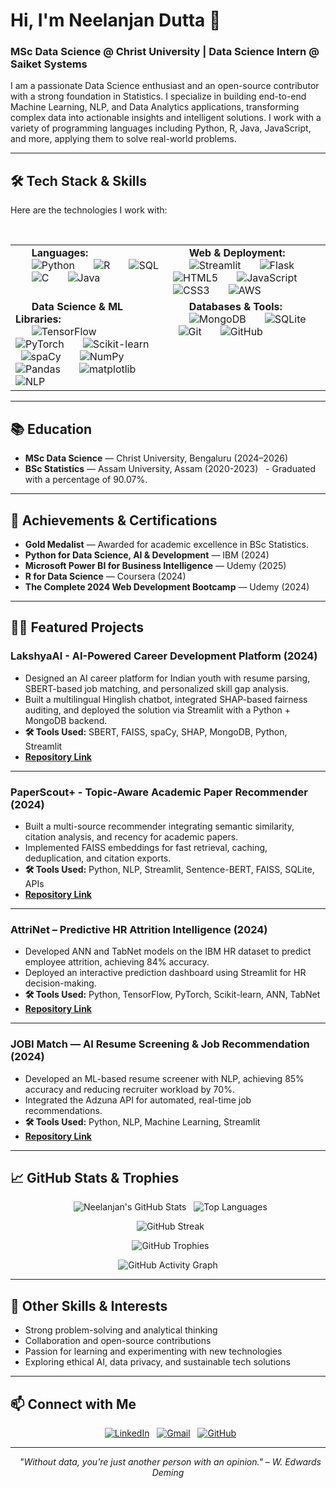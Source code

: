 # Hi, I'm Neelanjan Dutta 👋
### MSc Data Science @ Christ University | Data Science Intern @ Saiket Systems

I am a passionate Data Science enthusiast and an open-source contributor with a strong foundation in Statistics. I specialize in building end-to-end Machine Learning, NLP, and Data Analytics applications, transforming complex data into actionable insights and intelligent solutions. I work with a variety of programming languages including Python, R, Java, JavaScript, and more, applying them to solve real-world problems.

---

## 🛠️ Tech Stack & Skills

Here are the technologies I work with:

<table>
  <tr>
    <td valign="top" width="50%">
      <strong>Languages:</strong><br>
      <img src="https://img.shields.io/badge/Python-3776AB?style=for-the-badge&logo=python&logoColor=white" alt="Python" />
      <img src="https://img.shields.io/badge/R-276DC3?style=for-the-badge&logo=r&logoColor=white" alt="R" />
      <img src="https://img.shields.io/badge/SQL-4479A1?style=for-the-badge&logo=postgresql&logoColor=white" alt="SQL" />
      <img src="https://img.shields.io/badge/C-A8B9CC?style=for-the-badge&logo=c&logoColor=white" alt="C" />
      <img src="https://img.shields.io/badge/Java-ED8B00?style=for-the-badge&logo=java&logoColor=white" alt="Java" />
    </td>
    <td valign="top" width="50%">
      <strong>Web & Deployment:</strong><br>
      <img src="https://img.shields.io/badge/Streamlit-FF4B4B?style=for-the-badge&logo=streamlit&logoColor=white" alt="Streamlit" />
      <img src="https://img.shields.io/badge/Flask-000000?style=for-the-badge&logo=flask&logoColor=white" alt="Flask" />
      <img src="https://img.shields.io/badge/HTML5-E34F26?style=for-the-badge&logo=html5&logoColor=white" alt="HTML5" />
      <img src="https://img.shields.io/badge/JavaScript-F7DF1E?style=for-the-badge&logo=javascript&logoColor=black" alt="JavaScript" />
      <img src="https://img.shields.io/badge/CSS3-1572B6?style=for-the-badge&logo=css3&logoColor=white" alt="CSS3" />
      <img src="https://img.shields.io/badge/AWS-232F3E?style=for-the-badge&logo=amazon-aws&logoColor=white" alt="AWS" />
    </td>
  </tr>
  <tr>
    <td valign="top" width="50%">
      <strong>Data Science & ML Libraries:</strong><br>
      <img src="https://img.shields.io/badge/TensorFlow-FF6F00?style=for-the-badge&logo=tensorflow&logoColor=white" alt="TensorFlow" />
      <img src="https://img.shields.io/badge/PyTorch-EE4C2C?style=for-the-badge&logo=pytorch&logoColor=white" alt="PyTorch" />
      <img src="https://img.shields.io/badge/scikit--learn-F7931E?style=for-the-badge&logo=scikit-learn&logoColor=white" alt="Scikit-learn" />
      <img src="https://img.shields.io/badge/spaCy-09A3D5?style=for-the-badge&logo=spacy&logoColor=white" alt="spaCy" />
      <img src="https://img.shields.io/badge/numpy-013243?style=for-the-badge&logo=numpy&logoColor=white" alt="NumPy" />
      <img src="https://img.shields.io/badge/pandas-150458?style=for-the-badge&logo=pandas&logoColor=white" alt="Pandas" />
      <img src="https://img.shields.io/badge/matplotlib-F37626?style=for-the-badge&logo=matplotlib&logoColor=white" alt="matplotlib" />
      <img src="https://img.shields.io/badge/NLP-0A74DA?style=for-the-badge&logo=oracle&logoColor=white" alt="NLP" />
    </td>
    <td valign="top" width="50%">
      <strong>Databases & Tools:</strong><br>
      <img src="https://img.shields.io/badge/MongoDB-47A248?style=for-the-badge&logo=mongodb&logoColor=white" alt="MongoDB" />
      <img src="https://img.shields.io/badge/SQLite-003B57?style=for-the-badge&logo=sqlite&logoColor=white" alt="SQLite" />
      <img src="https://img.shields.io/badge/Git-F05032?style=for-the-badge&logo=git&logoColor=white" alt="Git" />
      <img src="https://img.shields.io/badge/GitHub-181717?style=for-the-badge&logo=github&logoColor=white" alt="GitHub" />
    </td>
  </tr>
</table>

---

## 📚 Education
- **MSc Data Science** — Christ University, Bengaluru (2024–2026)
- **BSc Statistics** — Assam University, Assam (2020-2023)
  - Graduated with a percentage of 90.07%.

---

## 🏅 Achievements & Certifications
- **Gold Medalist** — Awarded for academic excellence in BSc Statistics.
- **Python for Data Science, AI & Development** — IBM (2024)
- **Microsoft Power BI for Business Intelligence** — Udemy (2025)
- **R for Data Science** — Coursera (2024)
- **The Complete 2024 Web Development Bootcamp** — Udemy (2024)

---

## 🧑‍💻 Featured Projects

### LakshyaAI - AI-Powered Career Development Platform (2024)
- Designed an AI career platform for Indian youth with resume parsing, SBERT-based job matching, and personalized skill gap analysis.
- Built a multilingual Hinglish chatbot, integrated SHAP-based fairness auditing, and deployed the solution via Streamlit with a Python + MongoDB backend.
- **🛠️ Tools Used:** SBERT, FAISS, spaCy, SHAP, MongoDB, Python, Streamlit
- **[Repository Link](https://github.com/Neelanjan2448040/LakshayAI)**

---

### PaperScout+ - Topic-Aware Academic Paper Recommender (2024)
- Built a multi-source recommender integrating semantic similarity, citation analysis, and recency for academic papers.
- Implemented FAISS embeddings for fast retrieval, caching, deduplication, and citation exports.
- **🛠️ Tools Used:** Python, NLP, Streamlit, Sentence-BERT, FAISS, SQLite, APIs
- **[Repository Link](https://github.com/Neelanjan2448040/PaperScout-Topic-Aware-Academic-Paper-Recommender)**

---

### AttriNet – Predictive HR Attrition Intelligence (2024)
- Developed ANN and TabNet models on the IBM HR dataset to predict employee attrition, achieving 84% accuracy.
- Deployed an interactive prediction dashboard using Streamlit for HR decision-making.
- **🛠️ Tools Used:** Python, TensorFlow, PyTorch, Scikit-learn, ANN, TabNet
- **[Repository Link](https://github.com/Neelanjan2448040/AttriNet-Predictive-HR-Attrition-Intelligence-)**

---

### JOBI Match — AI Resume Screening & Job Recommendation (2024)
- Developed an ML-based resume screener with NLP, achieving 85% accuracy and reducing recruiter workload by 70%.
- Integrated the Adzuna API for automated, real-time job recommendations.
- **🛠️ Tools Used:** Python, NLP, Machine Learning, Streamlit
- **[Repository Link](https://github.com/Neelanjan2448040/Automated-Resume-Screening-System-and-Job-recommdation-System)**

---

## 📈 GitHub Stats & Trophies

<p align="center">
  <img src="https://github-readme-stats.vercel.app/api?username=Neelanjan2448040&show_icons=true&theme=tokyonight" alt="Neelanjan's GitHub Stats" />
  <img src="https://github-readme-stats.vercel.app/api/top-langs/?username=Neelanjan2448040&layout=compact&theme=tokyonight&hide=TeX" alt="Top Languages" />
</p>

<p align="center">
  <img src="https://github-readme-streak-stats.herokuapp.com/?user=Neelanjan2448040&theme=tokyonight" alt="GitHub Streak" />
</p>

<p align="center">
  <img src="https://github-profile-trophy.vercel.app/?username=Neelanjan2448040&theme=tokyonight" alt="GitHub Trophies" />
</p>

<p align="center">
  <img src="https://github-readme-activity-graph.vercel.app/graph?username=Neelanjan2448040&theme=tokyonight&hide_border=true&area=true" alt="GitHub Activity Graph" />
</p>

---

## 🌟 Other Skills & Interests

- Strong problem-solving and analytical thinking
- Collaboration and open-source contributions
- Passion for learning and experimenting with new technologies
- Exploring ethical AI, data privacy, and sustainable tech solutions

---

## 📫 Connect with Me

<p align="center">
  <a href="https://linkedin.com/in/neelanjan40" target="_blank"><img src="https://img.shields.io/badge/LinkedIn-0A66C2?style=for-the-badge&logo=linkedin&logoColor=white" alt="LinkedIn"/></a>
  <a href="mailto:neelanjandutta122@gmail.com"><img src="https://img.shields.io/badge/Gmail-D14836?style=for-the-badge&logo=gmail&logoColor=white" alt="Gmail"/></a>
  <a href="https://github.com/Neelanjan2448040" target="_blank"><img src="https://img.shields.io/badge/GitHub-181717?style=for-the-badge&logo=github&logoColor=white" alt="GitHub"/></a>
</p>

---

<p align="center">
  <i>"Without data, you're just another person with an opinion." – W. Edwards Deming</i>
</p>
